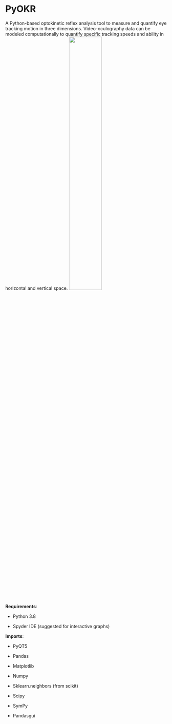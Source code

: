 # PyOKR
A Python-based optokinetic reflex analysis tool to measure and quantify eye tracking motion in three dimensions. Video-oculography data can be modeled computationally to quantify specific tracking speeds and ability in horizontal and vertical space.
<img src="https://user-images.githubusercontent.com/131790844/234343487-2696a646-9977-4ce8-9b2f-6a7ee73a50ef.gif" width=45% height=45%>

**Requirements**: 

- Python 3.8

- Spyder IDE (suggested for interactive graphs)

**Imports**:

- PyQT5

- Pandas

- Matplotlib

- Numpy

- Sklearn.neighbors (from scikit)

- Scipy

- SymPy

- Pandasgui
